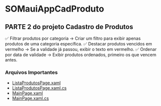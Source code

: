 # SOMauiAppCadProduto

## PARTE 2 do projeto Cadastro de Produtos
✅ Filtrar produtos por categoria → Criar um filtro para exibir apenas produtos de uma categoria específica. 
✅ Destacar produtos vencidos em vermelho → Se a validade já passou, exibir o texto em vermelho. 
✅ Ordenar por data de validade → Exibir produtos ordenados, primeiro os que vencem antes.

### Arquivos Importantes
- [ListaProdutosPage.xaml](https://github.com/JuanPedroCMP/MAUI_CadDeProdutos/blob/master/MauiAppCadProduto/ListaProdutosPage.xaml)
- [ListaProdutosPage.xaml.cs](https://github.com/JuanPedroCMP/MAUI_CadDeProdutos/blob/master/MauiAppCadProduto/ListaProdutosPage.xaml.cs)
- [MainPage.xaml](https://github.com/JuanPedroCMP/MAUI_CadDeProdutos/blob/master/MauiAppCadProduto/MainPage.xaml)
- [MainPage.xaml.cs](https://github.com/JuanPedroCMP/MAUI_CadDeProdutos/blob/master/MauiAppCadProduto/MainPage.xaml.cs)
